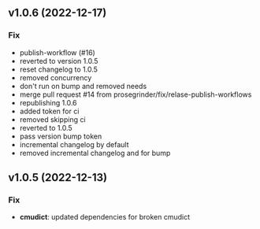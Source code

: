## v1.0.6 (2022-12-17)

### Fix

- publish-workflow (#16)
- reverted to version 1.0.5
- reset changelog to 1.0.5
- removed concurrency
- don't run on bump and removed needs
- merge pull request #14 from prosegrinder/fix/relase-publish-workflows
- republishing 1.0.6
- added token for ci
- removed skipping ci
- reverted to 1.0.5
- pass version bump token
- incremental changelog by default
- removed incremental changelog and for bump

## v1.0.5 (2022-12-13)

### Fix

- **cmudict**: updated dependencies for broken cmudict
